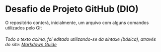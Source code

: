 # Desafio de Projeto GitHub (DIO)

O repositório conterá, inicialmente, um arquivo com alguns comandos utilizados pelo Git



###### Todo o texto acima, foi editado utilizando-se da sintaxe (básica), através do site: [Markdown Guide](https://www.markdownguide.org/basic-syntax/)
